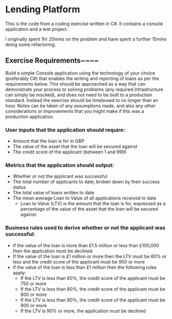 ﻿# Lending Platform

This is the code from a coding exercise written in C#. It contains a console application and a test project.

I originally spent 1hr 20mins on the problem and have spent a further 15mins doing some refactoring.

## Exercise Requirements~~~~

Build a simple Console application using the technology of your choice (preferably C#) that enables the writing and reporting of loans as per the requirements below. This should be approached as a way that can demonstrate your process to solving problems (any required infrastructure can simply be mocked), and does not need to be built to a production standard. Instead the exercise should be timeboxed to no longer than an hour. Notes can be taken of any assumptions made, and also any other considerations or improvements that you might make if this was a production application.

### User inputs that the application should require:

* Amount that the loan is for in GBP
* The value of the asset that the loan will be secured against
* The credit score of the applicant (between 1 and 999)

### Metrics that the application should output:

* Whether or not the applicant was successful
* The total number of applicants to date, broken down by their success status
* The total value of loans written to date
* The mean average Loan to Value of all applications received to date
    * Loan to Value (LTV) is the amount that the loan is for, expressed as a percentage of the value of the asset that the loan will be secured against.

### Business rules used to derive whether or not the applicant was successful:

* If the value of the loan is more than £1.5 million or less than £100,000 then the application must be declined
* If the value of the loan is £1 million or more then the LTV must be 60% or less and the credit score of the applicant must be 950 or more
* If the value of the loan is less than £1 million then the following rules apply:
    * If the LTV is less than 60%, the credit score of the applicant must be 750 or more
    * If the LTV is less than 80%, the credit score of the applicant must be 800 or more
    * If the LTV is less than 90%, the credit score of the applicant must be 900 or more
    * If the LTV is 90% or more, the application must be declined

